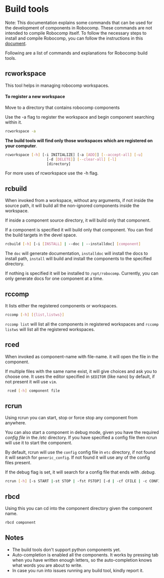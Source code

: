 
# Build tools

Note: This documentation explains some commands that can be used for the development of components in Robocomp. These commands are not intended to compile Robocomp itself. To follow the necessary steps to install and compile Robocomp, you can follow the instructions in this [document](https://github.com/robocomp/robocomp#installation-from-source).

Following are a list of commands and explanations for Robocomp build tools.
## rcworkspace

This tool helps in managing robocomp workspaces. 

#### To register a new workspace

Move to a directory that contains robocomp components

Use the -a flag to register the workspace and begin component searching within it.
```bash
rcworkspace -a 
```

**The build tools will find only those workspaces which are registered on your computer**.
    
```bash
rcworkspace [-h] [-i INITIALIZE] [-a [ADD]] [--accept-all] [-u]
                   [-d [DELETE]] [--clear-all] [-l]
                   [directory]
```
For  more uses of rcworkspace use the -h flag.
## rcbuild

When invoked from a workspace, without any arguments, if not inside the source path, it will build all the non-ignored components inside the workspace. 

If inside a component source directory, it will build only that component. 

If a component is specified it will build only that component. You can find the build targets in the devel space.
    
```bash
rcbuild [-h] [-i [INSTALL] | --doc | --installdoc] [component]
```

The `doc` will generate documentation, `installdoc` will install the docs to install path, `install` will build and install the components to the specified directory. 

If nothing is specified it will be installed to `/opt/robocomp`. Currently, you can only generate docs for one component at a time.

## rccomp

It lists either the registered components or workspaces.

```bash
rccomp [-h] [{list,listws}]
```
 
`rccomp list` will list all the components in registered workspaces and `rccomp listws` will list all the registered workspaces.

## rced

When invoked as component-name with file-name. it will open the file in the component. 

If multiple files with the same name exist, it will give choices and ask you to choose one. It uses the editor specified in `$EDITOR` (like nano) by default, if not present it will use `vim`.

```bash
 rced [-h] component file
```

## rcrun

Using rcrun you can start, stop or force stop any component from anywhere. 

You can also start a component in debug mode, given you have the required *config file* in the */etc* directory. If you have specified a config file then rcrun will use it to start the component. 

By default, rcrun will use the `config` config file in `etc` directory, if not found it will search for `generic_config`. If not found it will use any of the config files present.

If the debug flag is set, it will search for a config file that ends with *.debug*.

```bash
rcrun [-h] [-s START |-st STOP | -fst FSTOP] [-d | -cf CFILE | -c CONFIG] [-is] [component]
```

## rbcd

Using this you can cd into the component directory given the component name.

```bash
rbcd component
```

## Notes

* The build tools don't support python components yet.
* Auto-completion is enabled all the components. It works by pressing tab when you have written enough letters, so the auto-completion knows what words you are about to write.
* In case you run into issues running any build tool, kindly report it.
